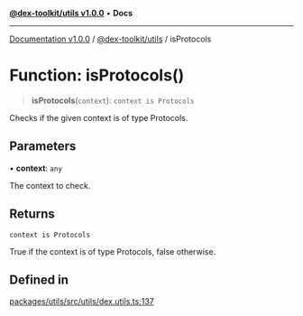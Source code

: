 [**@dex-toolkit/utils v1.0.0**](../README.md) • **Docs**

***

[Documentation v1.0.0](../../../packages.md) / [@dex-toolkit/utils](../README.md) / isProtocols

# Function: isProtocols()

> **isProtocols**(`context`): `context is Protocols`

Checks if the given context is of type Protocols.

## Parameters

• **context**: `any`

The context to check.

## Returns

`context is Protocols`

True if the context is of type Protocols, false otherwise.

## Defined in

[packages/utils/src/utils/dex.utils.ts:137](https://github.com/niZmosis/dex-toolkit/blob/3d8b41b44787b30fbea5de3ab4737662ffb61bc8/packages/utils/src/utils/dex.utils.ts#L137)
